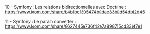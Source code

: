 10 - Symfony : Les relations bidirectionnelles avec Doctrine :
https://www.loom.com/share/b4b1bcf305474b0dae33b0d54db12d45

11 - Symfony : Le param converter :
https://www.loom.com/share/8627445e736f42e7a898715cd336f7e1